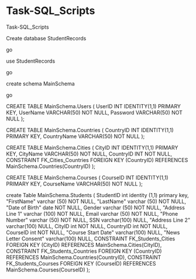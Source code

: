 # Task-SQL_Scripts
Task-SQL_Scripts


Create database StudentRecords

go

use StudentRecords

go

create schema MainSchema

go

CREATE TABLE MainSchema.Users (
  UserID INT IDENTITY(1,1) PRIMARY KEY,
  UserName VARCHAR(50) NOT NULL,
  Password VARCHAR(50) NOT NULL
);

CREATE TABLE MainSchema.Countries (
  CountryID INT IDENTITY(1,1) PRIMARY KEY,
  CountryName VARCHAR(50) NOT NULL
);

CREATE TABLE MainSchema.Cities (
  CityID INT IDENTITY(1,1) PRIMARY KEY,
  CityName VARCHAR(50) NOT NULL,
  CountryID INT NOT NULL,
  CONSTRAINT FK_Cities_Countries FOREIGN KEY (CountryID) REFERENCES MainSchema.Countries(CountryID)
);

CREATE TABLE MainSchema.Courses (
  CourseID INT IDENTITY(1,1) PRIMARY KEY,
  CourseName VARCHAR(50) NOT NULL
);

create Table MainSchema.Students
(
	StudentID int identity (1,1) primary key,
	"FirstName" varchar (50) NOT NULL,
	"LastName" varchar (50) NOT NULL,
	"Date of Birth" date NOT NULL,
	Gender varchar (50) NOT NULL,
	"Address Line 1" varchar (100) NOT NULL,
	Email varchar (50) NOT NULL,
	"Phone Number" varchar (50) NOT NULL,
	SSN varchar(100) NULL,
	"Address Line 2" varchar(100) NULL,
	CityID int NOT NULL,
	CountryID int NOT NULL,
	CourseID int NOT NULL,
	"Course Start Date" varchar(100) NULL,
	"News Letter Consent" varchar(100) NULL,
    CONSTRAINT FK_Students_Cities FOREIGN KEY (CityID) REFERENCES MainSchema.Cities(CityID),
    CONSTRAINT FK_Students_Countries FOREIGN KEY (CountryID) REFERENCES MainSchema.Countries(CountryID),
    CONSTRAINT FK_Students_Courses FOREIGN KEY (CourseID) REFERENCES MainSchema.Courses(CourseID)
);

